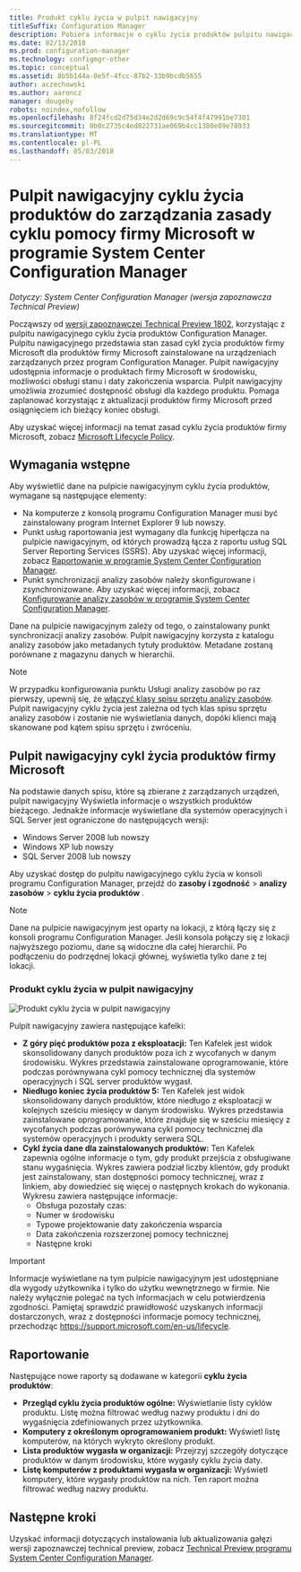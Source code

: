 ```yaml
---
title: Produkt cyklu życia w pulpit nawigacyjny
titleSuffix: Configuration Manager
description: Pobiera informacje o cyklu życia produktów pulpitu nawigacyjnego w programie System Center Configuration Manager.
ms.date: 02/13/2018
ms.prod: configuration-manager
ms.technology: configmgr-other
ms.topic: conceptual
ms.assetid: 8b5b144a-0e5f-4fcc-87b2-33b9bcdb5655
author: aczechowski
ms.author: aaroncz
manager: dougeby
robots: noindex,nofollow
ms.openlocfilehash: 8f24fcd2d75d34e2d2d69c9c54f4f47991be7301
ms.sourcegitcommit: 0b0c2735c4ed822731ae069b4cc1380e89e78933
ms.translationtype: MT
ms.contentlocale: pl-PL
ms.lasthandoff: 05/03/2018
---
```

# <a name="use-the-product-lifecycle-dashboard-to-manage-microsoft-lifecycle-policy-in-system-center-configuration-manager"></a>Pulpit nawigacyjny cyklu życia produktów do zarządzania zasady cyklu pomocy firmy Microsoft w programie System Center Configuration Manager

*Dotyczy: System Center Configuration Manager (wersja zapoznawcza Technical Preview)*

Począwszy od [wersji zapoznawczej Technical Preview 1802](/sccm/core/get-started/capabilities-in-technical-preview-1802), korzystając z pulpitu nawigacyjnego cyklu życia produktów Configuration Manager. Pulpitu nawigacyjnego przedstawia stan zasad cykl życia produktów firmy Microsoft dla produktów firmy Microsoft zainstalowane na urządzeniach zarządzanych przez program Configuration Manager. Pulpit nawigacyjny udostępnia informacje o produktach firmy Microsoft w środowisku, możliwości obsługi stanu i daty zakończenia wsparcia. Pulpit nawigacyjny umożliwia zrozumieć dostępność obsługi dla każdego produktu. Pomaga zaplanować korzystając z aktualizacji produktów firmy Microsoft przed osiągnięciem ich bieżący koniec obsługi.  

Aby uzyskać więcej informacji na temat zasad cyklu życia produktów firmy Microsoft, zobacz [Microsoft Lifecycle Policy](https://support.microsoft.com/en-us/lifecycle).

## <a name="prerequisites"></a>Wymagania wstępne 

 Aby wyświetlić dane na pulpicie nawigacyjnym cyklu życia produktów, wymagane są następujące elementy: 
- Na komputerze z konsolą programu Configuration Manager musi być zainstalowany program Internet Explorer 9 lub nowszy. 
- Punkt usług raportowania jest wymagany dla funkcję hiperłącza na pulpicie nawigacyjnym, od których prowadzą łącza z raportu usług SQL Server Reporting Services (SSRS). Aby uzyskać więcej informacji, zobacz [Raportowanie w programie System Center Configuration Manager](/sccm/core/servers/manage/reporting). 
- Punkt synchronizacji analizy zasobów należy skonfigurowane i zsynchronizowane. Aby uzyskać więcej informacji, zobacz [Konfigurowanie analizy zasobów w programie System Center Configuration Manager](/sccm/core/clients/manage/asset-intelligence/configuring-asset-intelligence).

Dane na pulpicie nawigacyjnym zależy od tego, o zainstalowany punkt synchronizacji analizy zasobów. Pulpit nawigacyjny korzysta z katalogu analizy zasobów jako metadanych tytuły produktów. Metadane zostaną porównane z magazynu danych w hierarchii. 

>[!NOTE]
>W przypadku konfigurowania punktu Usługi analizy zasobów po raz pierwszy, upewnij się, że [włączyć klasy spisu sprzętu analizy zasobów](/sccm/core/clients/manage/asset-intelligence/configuring-asset-intelligence#BKMK_EnableAssetIntelligence). Pulpit nawigacyjny cyklu życia jest zależna od tych klas spisu sprzętu analizy zasobów i zostanie nie wyświetlania danych, dopóki klienci mają skanowane pod kątem spisu sprzętu i zwróceniu.  

## <a name="use-the-microsoft-product-lifecycle-dashboard"></a>Pulpit nawigacyjny cykl życia produktów firmy Microsoft

Na podstawie danych spisu, które są zbierane z zarządzanych urządzeń, pulpit nawigacyjny Wyświetla informacje o wszystkich produktów bieżącego. Jednakże informacje wyświetlane dla systemów operacyjnych i SQL Server jest ograniczone do następujących wersji:

- Windows Server 2008 lub nowszy
- Windows XP lub nowszy
- SQL Server 2008 lub nowszy

Aby uzyskać dostęp do pulpitu nawigacyjnego cyklu życia w konsoli programu Configuration Manager, przejdź do **zasoby i zgodność** > **analizy zasobów** > **cyklu życia produktów** .

>[!NOTE]
>Dane na pulpicie nawigacyjnym jest oparty na lokacji, z którą łączy się z konsoli programu Configuration Manager. Jeśli konsola połączy się z lokacji najwyższego poziomu, dane są widoczne dla całej hierarchii. Po podłączeniu do podrzędnej lokacji głównej, wyświetla tylko dane z tej lokacji.

### <a name="product-lifecycle-dashboard"></a>Produkt cyklu życia w pulpit nawigacyjny

![Produkt cyklu życia w pulpit nawigacyjny](/sccm/core/clients/manage/asset-intelligence/media/product-lifecycle-dashboard.png)

Pulpit nawigacyjny zawiera następujące kafelki: 
- **Z góry pięć produktów poza z eksploatacji:** Ten Kafelek jest widok skonsolidowany danych produktów poza ich z wycofanych w danym środowisku. Wykres przedstawia zainstalowane oprogramowanie, które podczas porównywana cykl pomocy technicznej dla systemów operacyjnych i SQL server produktów wygasł.  
- **Niedługo koniec życia produktów 5:** Ten Kafelek jest widok skonsolidowany danych produktów, które niedługo z eksploatacji w kolejnych sześciu miesięcy w danym środowisku. Wykres przedstawia zainstalowane oprogramowanie, które znajduje się w sześciu miesięcy z wycofanych podczas porównywana cykl pomocy technicznej dla systemów operacyjnych i produkty serwera SQL.
- **Cykl życia dane dla zainstalowanych produktów:** Ten Kafelek zapewnia ogólne informacje o tym, gdy produkt przejścia z obsługiwane stanu wygaśnięcia. Wykres zawiera podział liczby klientów, gdy produkt jest zainstalowany, stan dostępności pomocy technicznej, wraz z linkiem, aby dowiedzieć się więcej o następnych krokach do wykonania. Wykresu zawiera następujące informacje:     
    - Obsługa pozostały czas:
    - Numer w środowisku 
    - Typowe projektowanie daty zakończenia wsparcia
    - Data zakończenia rozszerzonej pomocy technicznej
    - Następne kroki 

>[!IMPORTANT]
>Informacje wyświetlane na tym pulpicie nawigacyjnym jest udostępniane dla wygody użytkownika i tylko do użytku wewnętrznego w firmie. Nie należy wyłącznie polegać na tych informacjach w celu potwierdzenia zgodności. Pamiętaj sprawdzić prawidłowość uzyskanych informacji dostarczonych, wraz z dostępności informacje pomocy technicznej, przechodząc https://support.microsoft.com/en-us/lifecycle.

## <a name="reporting"></a>Raportowanie
Następujące nowe raporty są dodawane w kategorii **cyklu życia produktów**:
- **Przegląd cyklu życia produktów ogólne:** Wyświetlanie listy cyklów produktu. Listę można filtrować według nazwy produktu i dni do wygaśnięcia zdefiniowanych przez użytkownika. 
- **Komputery z określonym oprogramowaniem produkt:** Wyświetl listę komputerów, na których wykryto określony produkt.
- **Lista produktów wygasła w organizacji:** Przejrzyj szczegóły dotyczące produktów w danym środowisku, które wygasły cyklu życia daty. 
- **Listę komputerów z produktami wygasła w organizacji:** Wyświetl komputery, które wygasły produktów na nich. Ten raport można filtrować według nazwy produktu.

## <a name="next-steps"></a>Następne kroki
Uzyskać informacji dotyczących instalowania lub aktualizowania gałęzi wersji zapoznawczej technical preview, zobacz [Technical Preview programu System Center Configuration Manager](/sccm/core/get-started/technical-preview).  

